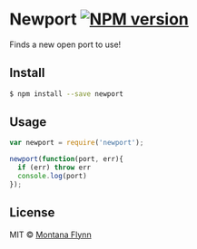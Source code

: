 # Newport [![NPM version][npm-image]][npm-url]

Finds a new open port to use! 

## Install

```sh
$ npm install --save newport
```

## Usage

```js
var newport = require('newport');

newport(function(port, err){
  if (err) throw err
  console.log(port)
});
```

## License

MIT © [Montana Flynn](http://anonfunction.com)

[npm-image]: https://badge.fury.io/js/newport.svg
[npm-url]: https://npmjs.org/package/newport
